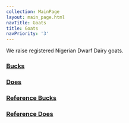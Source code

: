 ```yaml
---
collection: MainPage
layout: main_page.html
navTitle: Goats
title: Goats
navPriority: '3'
---
```


We raise registered Nigerian Dwarf Dairy goats.


### [Bucks](/Goats/bucks.html)

### [Does](/Goats/does.html)

### [Reference Bucks](/Goats/reference-bucks.html)

### [Reference Does](/Goats/reference-does.html)


